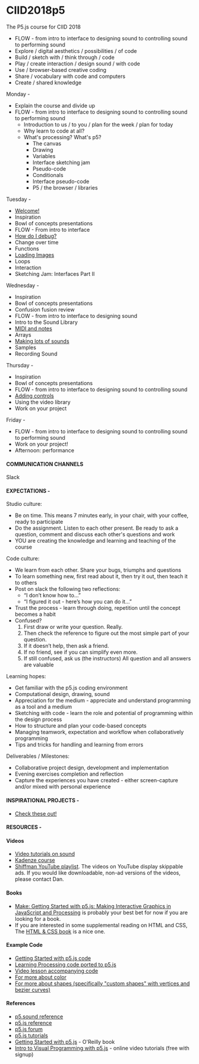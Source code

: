 # CIID2018p5
The P5.js course for CIID 2018

* FLOW - from intro to interface to designing sound to controlling sound to performing sound
* Explore / digital aesthetics / possibilities / of code
* Build / sketch with / think through / code
* Play / create interaction / design sound / with code
* Use / browser-based creative coding
* Share / vocabulary with code and computers
* Create / shared knowledge

Monday - 

  * Explain the course and divide up
  * FLOW - from intro to interface to designing sound to controlling sound to performing sound
    - Introduction to us / to you / plan for the week / plan for today
    - Why learn to code at all?
    - What's processing? What's p5?
      - The canvas
      - Drawing
      - Variables
      - Interface sketching jam
      - Pseudo-code
      - Conditionals
      - Interface pseudo-code
      - P5 / the browser / libraries

Tuesday - 

  * [Welcome!](https://docs.google.com/presentation/d/1-mCoQY1DI_YerSKSJnKx5Ll5G8LBtsNX9pa5OZHyHLI/edit?usp=sharing)
  * Inspiration
  * Bowl of concepts presentations
  * FLOW - From intro to interface
  * [How do I debug?](https://docs.google.com/presentation/d/1aO17BFwzLsxWvytMqbmU6YrRVdhP4K0tA44eC2r6HmQ/edit?usp=sharing)
  * Change over time
  * Functions
  * [Loading Images]("/CIID2018p5/images")
  * Loops
  * Interaction
  * Sketching Jam: Interfaces Part II 

Wednesday -

  * Inspiration
  * Bowl of concepts presentations
  * Confusion fusion review
  * FLOW - from intro to interface to designing sound
  * Intro to the Sound Library
  * [MIDI and notes](/CIID2018p5/midi_and_notes)
  * Arrays
  * [Making lots of sounds](/CIID2018p5/auto_piano)
  * Samples
  * Recording Sound

Thursday - 

  * Inspiration
  * Bowl of concepts presentations
  * FLOW - from intro to interface to designing sound to controlling sound 
  * [Adding controls](https://docs.google.com/presentation/d/1W8F8W2Z2OExRgOhqkdYtpIaenhohBva9wiJDwSVNhdU/edit?usp=sharing)
  * Using the video library
  * Work on your project

Friday - 

  * FLOW - from intro to interface to designing sound to controlling sound to performing sound
  * Work on your project!
  * Afternoon: performance

#### COMMUNICATION CHANNELS
Slack

#### EXPECTATIONS -
Studio culture:

  * Be on time. This means 7 minutes early, in your chair, with your coffee, ready to participate
  * Do the assignment. Listen to each other present. Be ready to ask a question, comment and discuss each other's questions and work
  * YOU are creating the knowledge and learning and teaching of the course

Code culture:

  * We learn from each other. Share your bugs, triumphs and questions
  * To learn something new, first read about it, then try it out, then teach it to others
  * Post on slack the following two reflections:
      - “I don’t know how to…”
      - “I figured it out - here’s how you can do it…”
  * Trust the process - learn through doing, repetition until the concept becomes a habit
  * Confused? 
    1. First draw or write your question. Really. 
    2. Then check the reference to figure out the most simple part of your question. 
    3. If it doesn’t help, then ask a friend. 
    4. If no friend, see if you can simplify even more. 
    5. If still confused, ask us (the instructors)
All question and all answers are valuable

Learning hopes:

  * Get familiar with the p5.js coding environment
  * Computational design, drawing, sound
  * Appreciation for the medium - appreciate and understand programming as a tool and a medium
  * Sketching with code - learn the role and potential of programming within the design process
  * How to structure and plan your code-based concepts
  * Managing teamwork, expectation and workflow when collaboratively programming
  * Tips and tricks for handling and learning from errors

Deliverables / Milestones:

  * Collaborative project design, development and implementation
  * Evening exercises completion and reflection
  * Capture the experiences you have created - either screen-capture and/or mixed with personal experience

#### INSPIRATIONAL PROJECTS - 
- [Check these out!](https://joshuajnoble.github.io/CIID2018p5/wiki/inspirationalProjects)

#### RESOURCES -
#### Videos
- [Video tutorials on sound](https://www.youtube.com/playlist?list=PLRqwX-V7Uu6aFcVjlDAkkGIixw70s7jpW)
- [Kadenze course](https://www.kadenze.com/courses/introduction-to-programming-for-the-visual-arts-with-p5-js/info)
- [Shiffman YouTube playlist](https://www.youtube.com/user/shiffman/playlists?sort=dd&view=50&shelf_id=14). The videos on YouTube display skippable ads.  If you would like downloadable, non-ad versions of the videos, please contact Dan.

#### Books
- [Make: Getting Started with p5.js: Making Interactive Graphics in JavaScript and Processing](http://amzn.to/1PmztVt) is probably your best bet for now if you are looking for a book.
- If you are interested in some supplemental reading on HTML and CSS, The [HTML & CSS book](http://www.htmlandcssbook.com/) is a nice one.

#### Example Code
- [Getting Started with p5.js code](https://github.com/lmccart/gswp5.js-code)
- [Learning Processing code ported to p5.js](https://github.com/shiffman/LearningProcessing-p5.js)
- [Video lesson accompanying code](https://github.com/CodingRainbow/Rainbow-Code/tree/master/p5.js)
- [For more about color](https://programmingdesignsystems.com/color/a-short-history-of-color-theory/index.html)
- [For more about shapes (specifically "custom shapes" with vertices and bezier curves)](https://programmingdesignsystems.com/shape/custom-shapes/index.html#custom-shapes-pANLh0l)

#### References
- [p5.sound reference](http://p5js.org/reference/#/libraries/p5.sound)
- [p5.js reference](http://p5js.org/reference)
- [p5.js forum](http://forum.processing.org/two/)
- [p5.js tutorials](https://p5js.org/learn/)
- [Getting Started with p5.js](http://amzn.to/1PmztVt) - O'Reilly book
- [Intro to Visual Programming with p5.js](https://www.kadenze.com/courses/introduction-to-programming-for-the-visual-arts-with-p5-js) - online video tutorials (free with signup)